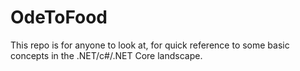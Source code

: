 # OdeToFood

This repo is for anyone to look at, for quick reference to some basic concepts in the .NET/c#/.NET Core landscape.

